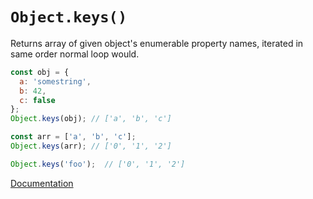 # `Object.keys()`

Returns array of given object's enumerable property names, iterated in same order normal loop would.

```js
const obj = {
  a: 'somestring',
  b: 42,
  c: false
};
Object.keys(obj); // ['a', 'b', 'c']

const arr = ['a', 'b', 'c'];
Object.keys(arr); // ['0', '1', '2']

Object.keys('foo');  // ['0', '1', '2']
```

[Documentation](https://developer.mozilla.org/en-US/docs/Web/JavaScript/Reference/Global_Objects/Object/keys)

